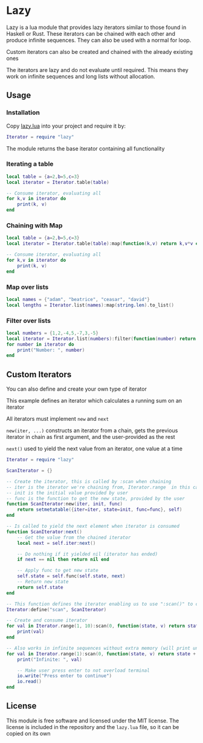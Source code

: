 # Lazy
Lazy is a lua module that provides lazy iterators similar to those found in Haskell or Rust.
These iterators can be chained with each other and produce infinite sequences. They can also be used with a normal for loop.

Custom iterators can also be created and chained with the already existing ones

The iterators are lazy and do not evaluate until required. This means they work on infinite sequences and long lists without allocation.

## Usage
### Installation
Copy [lazy.lua](https://github.com/ten3roberts/lazy-lua/blob/master/lazy.lua) into your project and require it by:
```lua
Iterator = require "lazy"
```
The module returns the base iterator containing all functionality
### Iterating a table
```lua
local table = {a=2,b=5,c=3}
local iterator = Iterator.table(table)

-- Consume iterator, evaluating all
for k,v in iterator do
    print(k, v)
end
```
### Chaining with Map
```lua
local table = {a=2,b=5,c=3}
local iterator = Iterator.table(table):map(function(k,v) return k,v*v end)

-- Consume iterator, evaluating all
for k,v in iterator do
    print(k, v)
end
```

### Map over lists
```lua
local names = {"adam", "beatrice", "ceasar", "david"}
local lengths = Iterator.list(names):map(string.len).to_list()
```

### Filter over lists
```lua
local numbers = {1,2,-4,5,-7,3,-5}
local iterator = Iterator.list(numbers):filter(function(number) return num > 0 end)
for number in iterator do
    print("Number: ", number)
end
```

## Custom Iterators
You can also define and create your own type of iterator

This example defines an iterator which calculates a running sum on an iterator

All iterators must implement `new` and `next`

`new(iter, ...)` constructs an iterator from a chain, gets the previous iterator in chain as first argument, and the user-provided as the rest

`next()` used to yield the next value from an iterator, one value at a time

```lua
Iterator = require "lazy"

ScanIterator = {}

-- Create the iterator, this is called by :scan when chaining
-- iter is the iterator we're chaining from, Iterator.range  in this case
-- init is the initial value provided by user
-- func is the function to get the new state, provided by the user
function ScanIterator:new(iter, init, func)
    return setmetatable({iter=iter, state=init, func=func}, self)
end

-- Is called to yield the next element when iterator is consumed
function ScanIterator:next()
    -- Get the value from the chained iterator
    local next = self.iter:next()

    -- Do nothing if it yielded nil (iterator has ended)
    if next == nil then return nil end

    -- Apply func to get new state
    self.state = self.func(self.state, next)
    -- Return new state
    return self.state
end

-- This function defines the iterator enabling us to use ":scan()" to chain with other iterators
Iterator:define("scan", ScanIterator)

-- Create and consume iterator
for val in Iterator.range(1, 10):scan(0, function(state, v) return state + v end) do
    print(val)
end

-- Also works in infinite sequences without extra memory (will print until stopped)
for val in Iterator.range(1):scan(0, function(state, v) return state + v end) do
    print("Infinite: ", val)

    -- Make user press enter to not overload terminal
    io.write("Press enter to continue")
    io.read()
end

```

## License
This module is free software and licensed under the MIT license. The license is included in the repository and the `lazy.lua` file, so it can be copied on its own
